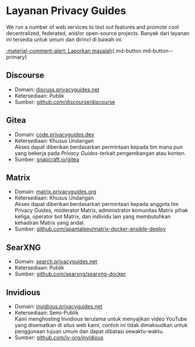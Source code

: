 # Layanan Privacy Guides

We run a number of web services to test out features and promote cool decentralized, federated, and/or open-source projects. Banyak dari layanan ini tersedia untuk umum dan dirinci di bawah ini.

[:material-comment-alert: Laporkan masalah](https://discuss.privacyguides.net/c/services/2 ""){.md-button.md-button--primary}

## Discourse

- Domain: [discuss.privacyguides.net](https://discuss.privacyguides.net)
- Ketersediaan: Publik
- Sumber: [github.com/discourse/discourse](https://github.com/discourse/discourse)

## Gitea

- Domain: [code.privacyguides.dev](https://code.privacyguides.dev)
- Ketersediaan: Khusus Undangan  
  Akses dapat diberikan berdasarkan permintaan kepada tim mana pun yang bekerja pada *Privacy Guides*-terkait pengembangan atau konten.
- Sumber: [snapcraft.io/gitea](https://snapcraft.io/gitea)

## Matrix

- Domain: [matrix.privacyguides.org](https://matrix.privacyguides.org)
- Ketersediaan: Khusus Undangan  
  Akses dapat diberikan berdasarkan permintaan kepada anggota tim Privacy Guides, moderator Matrix, administrator komunitas Matrix pihak ketiga, operator bot Matrix, dan individu lain yang membutuhkan kehadiran Matrix yang andal.
- Sumber: [github.com/spantaleev/matrix-docker-ansible-deploy](https://github.com/spantaleev/matrix-docker-ansible-deploy)

## SearXNG

- Domain: [search.privacyguides.net](https://search.privacyguides.net)
- Ketersediaan: Publik
- Sumber: [github.com/searxng/searxng-docker](https://github.com/searxng/searxng-docker)

## Invidious

- Domain: [invidious.privacyguides.net](https://invidious.privacyguides.net)
- Ketersediaan: Semi-Publik  
  Kami menghosting Invidious terutama untuk menyajikan video YouTube yang disematkan di situs web kami, contoh ini tidak dimaksudkan untuk penggunaan tujuan umum dan dapat dibatasi sewaktu-waktu.
- Sumber: [github.com/iv-org/invidious](https://github.com/iv-org/invidious)
